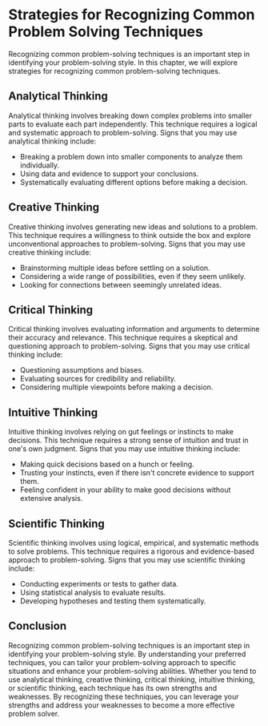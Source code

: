 Strategies for Recognizing Common Problem Solving Techniques
===============================================================================================================

Recognizing common problem-solving techniques is an important step in identifying your problem-solving style. In this chapter, we will explore strategies for recognizing common problem-solving techniques.

Analytical Thinking
-------------------

Analytical thinking involves breaking down complex problems into smaller parts to evaluate each part independently. This technique requires a logical and systematic approach to problem-solving. Signs that you may use analytical thinking include:

* Breaking a problem down into smaller components to analyze them individually.
* Using data and evidence to support your conclusions.
* Systematically evaluating different options before making a decision.

Creative Thinking
-----------------

Creative thinking involves generating new ideas and solutions to a problem. This technique requires a willingness to think outside the box and explore unconventional approaches to problem-solving. Signs that you may use creative thinking include:

* Brainstorming multiple ideas before settling on a solution.
* Considering a wide range of possibilities, even if they seem unlikely.
* Looking for connections between seemingly unrelated ideas.

Critical Thinking
-----------------

Critical thinking involves evaluating information and arguments to determine their accuracy and relevance. This technique requires a skeptical and questioning approach to problem-solving. Signs that you may use critical thinking include:

* Questioning assumptions and biases.
* Evaluating sources for credibility and reliability.
* Considering multiple viewpoints before making a decision.

Intuitive Thinking
------------------

Intuitive thinking involves relying on gut feelings or instincts to make decisions. This technique requires a strong sense of intuition and trust in one's own judgment. Signs that you may use intuitive thinking include:

* Making quick decisions based on a hunch or feeling.
* Trusting your instincts, even if there isn't concrete evidence to support them.
* Feeling confident in your ability to make good decisions without extensive analysis.

Scientific Thinking
-------------------

Scientific thinking involves using logical, empirical, and systematic methods to solve problems. This technique requires a rigorous and evidence-based approach to problem-solving. Signs that you may use scientific thinking include:

* Conducting experiments or tests to gather data.
* Using statistical analysis to evaluate results.
* Developing hypotheses and testing them systematically.

Conclusion
----------

Recognizing common problem-solving techniques is an important step in identifying your problem-solving style. By understanding your preferred techniques, you can tailor your problem-solving approach to specific situations and enhance your problem-solving abilities. Whether you tend to use analytical thinking, creative thinking, critical thinking, intuitive thinking, or scientific thinking, each technique has its own strengths and weaknesses. By recognizing these techniques, you can leverage your strengths and address your weaknesses to become a more effective problem solver.
